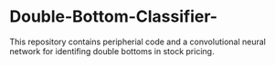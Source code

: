 # Double-Bottom-Classifier-
This repository contains peripherial code and a convolutional neural network for identifing double bottoms in stock pricing.

